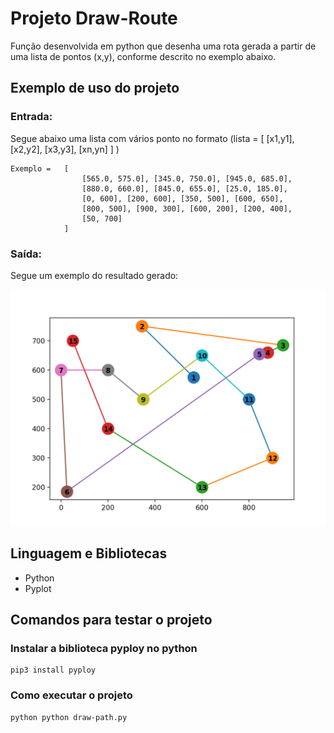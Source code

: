 # Projeto Draw-Route

Função desenvolvida em python que desenha uma rota gerada a partir de uma lista de pontos (x,y), conforme descrito no exemplo abaixo.

## Exemplo de uso do projeto


### Entrada:
Segue abaixo uma lista com vários ponto no formato (lista = [ [x1,y1], [x2,y2], [x3,y3], [xn,yn] ] )


````
Exemplo =   [
                [565.0, 575.0], [345.0, 750.0], [945.0, 685.0], 
                [880.0, 660.0], [845.0, 655.0], [25.0, 185.0], 
                [0, 600], [200, 600], [350, 500], [600, 650], 
                [800, 500], [900, 300], [600, 200], [200, 400],
                [50, 700]
            ]
````

### Saída:
Segue um exemplo do resultado gerado:

![Image of result](https://github.com/fabioivi/draw-path-from-list/blob/master/img/path.png)


## Linguagem e Bibliotecas

- Python
- Pyplot

## Comandos para testar o projeto

### Instalar a biblioteca pyploy no python 
````
pip3 install pyploy
````
### Como executar o projeto
````
python python draw-path.py
````


